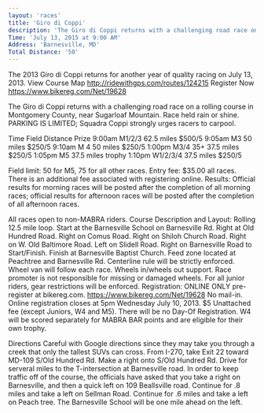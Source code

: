```yaml
---
layout: 'races'
title: 'Giro di Coppi'
description: 'The Giro di Coppi returns with a challenging road race on a rolling course in Montgomery County, near Sugarloaf Mountain. Race held rain or shine. '
Time: 'July 13, 2015 at 9:00 AM'
Address: 'Barnesville, MD'
Total Distance: '50'
---
```


The 2013 Giro di Coppi returns for another year of quality racing on July 13, 2013.
View Course Map
http://ridewithgps.com/routes/124215
Register Now
https://www.bikereg.com/Net/19628

The Giro di Coppi returns with a challenging road race on a rolling course in Montgomery County, near Sugarloaf Mountain. Race held rain or shine. PARKING IS LIMITED; Squadra Coppi strongly urges racers to carpool.

Time              Field                   Distance        Prize
9:00am           M1/2/3                62.5 miles      $500/5
9:05am           M3                       50 miles         $250/5
9:10am           M 4                      50 miles         $250/5
1:00pm           M3/4 35+            37.5 miles      $250/5
1:05pm           M5                       37.5 miles      trophy
1:10pm           W1/2/3/4             37.5 miles      $250/5
 
Field limit: 50 for M5, 75 for all other races.
Entry fee: $35.00 all races. There is an additional fee associated with registering online.
Results: Official results for morning races will be posted after the completion of all morning races; official results for afternoon races will be posted after the completion of all afternoon races.

All races open to non-MABRA riders.
Course Description and Layout: Rolling 12.5 mile loop. Start at the Barnesville School on Barnesville Rd. Right at Old Hundred Road. Right on Comus Road. Right on Shiloh Church Road. Right on W. Old Baltimore Road. Left on Slidell Road. Right on Barnesville Road to Start/Finish. Finish at Barnesville Baptist Church. Feed zone located at Peachtree and Barnesville Rd. Centerline rule will be strictly enforced.
Wheel van will follow each race. Wheels in/wheels out support. Race promoter is not responsible for missing or damaged wheels.
For all junior riders, gear restrictions will be enforced.
Registration: ONLINE ONLY pre-register at bikereg.com. https://www.bikereg.com/Net/19628 
No mail-in. Online registration closes at 5pm Wednesday July 10, 2013. $5 Unattached fee (except Juniors, W4 and M5). There will be no Day-Of Registration.
W4 will be scored separately for MABRA BAR points and are eligible for their own trophy.

Directions
Careful with Google directions since they may take you through a creek that only the tallest SUVs can cross.  From I-270, take Exit 22 toward MD-109 S/Old Hundred Rd. Make a right onto S/Old Hundred Rd.  Drive for serveral miles to the T-intersection at Barnesville road.  In order to keep traffic off of the course, the officials have asked that you take a right on Barnesville, and then a quick left on 109 Beallsville road.  Continue for .8 miles and take a left on Sellman Road.  Continue for .6 miles and take a left on Peach tree.  The Barnesville School will be one mile ahead on the left. 